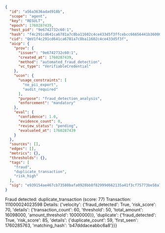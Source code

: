 ```json
{
  "id": "a56a3636adad918b",
  "scope": "agent",
  "key": "RESULT",
  "epoch": 1760287439,
  "host_pid": "9e6742732c60:1",
  "hash": "f4c291cd641ca6781a7c8ba11602c4ce433d5f3ffcebcc66656441b36000b88a",
  "cid": "QmV1f4c291cd641ca6781a7c8ba11602c4ce433d5f3f",
  "aicp": {
    "prov": {
      "issuer": "9e6742732c60:1",
      "created_at": 1760287439,
      "method": "automated_fraud_detection",
      "vc_type": "VerifiableCredential"
    },
    "ucon": {
      "usage_constraints": [
        "no_pii_export",
        "audit_required"
      ],
      "purpose": "fraud_detection_analysis",
      "enforcement": "mandatory"
    },
    "eval": {
      "confidence": 1.0,
      "evidence_count": 0,
      "review_status": "pending",
      "evaluated_at": 1760287439
    }
  },
  "sources": [],
  "edges": [],
  "metrics": {},
  "thresholds": {},
  "tags": [
    "fraud",
    "duplicate_transaction",
    "risk_high"
  ],
  "sig": "e939154ae467cb73580bafa0928bb8f82999d662135a41f3cf75773be58a7dcc"
}
```

Fraud detected: duplicate_transaction (score: 77)
Transaction: 111000024023598
Details: {'velocity': {'fraud_detected': True, 'risk_score': 70, 'details': {'transaction_count': 60, 'threshold': 50, 'total_amount': 16098000, 'amount_threshold': 10000000}}, 'duplicate': {'fraud_detected': True, 'risk_score': 85, 'details': {'duplicate_count': 59, 'first_seen': 1760285763, 'matching_hash': 'b47dddaceabbc6a8'}}}